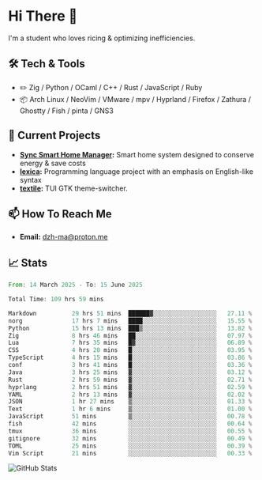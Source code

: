 # Hi There 👋
I'm a student who loves ricing & optimizing inefficiencies.
## 🛠️ Tech & Tools
- ✏️  Zig / Python / OCaml / C++ / Rust / JavaScript / Ruby
- 📦 Arch Linux / NeoVim / VMware / mpv / Hyprland / Firefox / Zathura / Ghostty / Fish / pinta / GNS3
## 🔭 Current Projects
- **[Sync Smart Home Manager](https://github.com/dzh-ma/sync):** Smart home system designed to conserve energy & save costs
- **[lexica](https://github.com/dzh-ma/lexica):** Programming language project with an emphasis on English-like syntax
- **[textile](https://github.com/dzh-ma/textile):** TUI GTK theme-switcher.
## 📫 How To Reach Me
- **Email:** [dzh-ma@proton.me](mailto:dzh-ma@proton.me)
## 📈 Stats
<!--START_SECTION:waka-->

```rust
From: 14 March 2025 - To: 15 June 2025

Total Time: 109 hrs 59 mins

Markdown          29 hrs 51 mins  ██████▓░░░░░░░░░░░░░░░░░░   27.11 %
norg              17 hrs 7 mins   ████░░░░░░░░░░░░░░░░░░░░░   15.55 %
Python            15 hrs 13 mins  ███▒░░░░░░░░░░░░░░░░░░░░░   13.82 %
Zig               8 hrs 46 mins   ██░░░░░░░░░░░░░░░░░░░░░░░   07.97 %
Lua               7 hrs 35 mins   █▓░░░░░░░░░░░░░░░░░░░░░░░   06.89 %
CSS               4 hrs 20 mins   █░░░░░░░░░░░░░░░░░░░░░░░░   03.95 %
TypeScript        4 hrs 15 mins   █░░░░░░░░░░░░░░░░░░░░░░░░   03.86 %
conf              3 hrs 41 mins   █░░░░░░░░░░░░░░░░░░░░░░░░   03.36 %
Java              3 hrs 25 mins   ▓░░░░░░░░░░░░░░░░░░░░░░░░   03.12 %
Rust              2 hrs 59 mins   ▓░░░░░░░░░░░░░░░░░░░░░░░░   02.71 %
hyprlang          2 hrs 51 mins   ▓░░░░░░░░░░░░░░░░░░░░░░░░   02.59 %
YAML              2 hrs 13 mins   ▓░░░░░░░░░░░░░░░░░░░░░░░░   02.02 %
JSON              1 hr 27 mins    ▒░░░░░░░░░░░░░░░░░░░░░░░░   01.33 %
Text              1 hr 6 mins     ▒░░░░░░░░░░░░░░░░░░░░░░░░   01.00 %
JavaScript        51 mins         ▒░░░░░░░░░░░░░░░░░░░░░░░░   00.78 %
fish              42 mins         ░░░░░░░░░░░░░░░░░░░░░░░░░   00.64 %
tmux              36 mins         ░░░░░░░░░░░░░░░░░░░░░░░░░   00.55 %
gitignore         32 mins         ░░░░░░░░░░░░░░░░░░░░░░░░░   00.49 %
TOML              25 mins         ░░░░░░░░░░░░░░░░░░░░░░░░░   00.39 %
Vim Script        21 mins         ░░░░░░░░░░░░░░░░░░░░░░░░░   00.33 %
```

<!--END_SECTION:waka-->

![GitHub Stats](https://github-readme-stats.vercel.app/api?username=dzh-ma&show_icons=true&theme=transparent)
